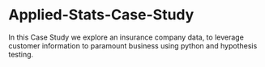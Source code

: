 # Applied-Stats-Case-Study
In this Case Study we explore an insurance company data, to leverage customer information to paramount business using python and hypothesis testing.
